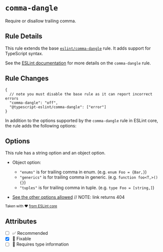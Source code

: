 # `comma-dangle`

Require or disallow trailing comma.

## Rule Details

This rule extends the base [`eslint/comma-dangle`](https://eslint.org/docs/rules/comma-dangle) rule.
It adds support for TypeScript syntax.

See the [ESLint documentation](https://eslint.org/docs/rules/comma-dangle) for more details on the `comma-dangle` rule.

## Rule Changes

```jsonc
{
  // note you must disable the base rule as it can report incorrect errors
  "comma-dangle": "off",
  "@typescript-eslint/comma-dangle": ["error"]
}
```

In addition to the options supported by the `comma-dangle` rule in ESLint core, the rule adds the following options:

## Options

This rule has a string option and an object option.

- Object option:

  - `"enums"` is for trailing comma in enum. (e.g. `enum Foo = {Bar,}`)
  - `"generics"` is for trailing comma in generic. (e.g. `function foo<T,>() {}`)
  - `"tuples"` is for trailing comma in tuple. (e.g. `type Foo = [string,]`)

- [See the other options allowed](https://github.com/eslint/eslint/blob/main/docs/rules/comma-dangle.md#options) // NOTE: link returns 404

<sup>

Taken with ❤️ [from ESLint core](https://github.com/eslint/eslint/blob/main/docs/rules/comma-dangle.md)

</sup>

## Attributes

- [ ] ✅ Recommended
- [x] 🔧 Fixable
- [ ] 💭 Requires type information
